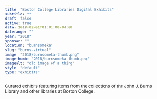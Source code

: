 ```yaml
---
title: "Boston College Libraries Digital Exhibits"
subtitle: ""
draft: false
active: true
date: 2018-02-01T01:01:00-04:00
daterange: ""
year: "2018"
sponsor: ""
location: "burnsomeka"
slug: "burns-virtual"
image: "2018/burnsomeka-thumb.png"
imagethumb: "2018/burnsomeka-thumb.png"
imagealt: "old image of a thing"
style: "default"
type: "exhibits"
---
```


Curated exhibits featuring items from the collections of the John J. Burns Library and other libraries at Boston College.
